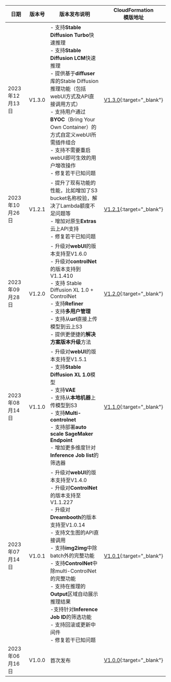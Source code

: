 | 日期       | 版本号 | 版本发布说明 | CloudFormation<br>模版地址
|-------------|--------|--------|--------|
| 2023年12月13日 | V1.3.0 | - 支持**Stable Diffusion Turbo**快速推理 <br> - 支持**Stable Diffusion LCM**快速推理 <br> - 提供基于**diffuser**库的Stable Diffusion推理功能（包括webUI方式及API直接调用方式）<br> - 支持用户通过**BYOC**（Bring Your Own Container）的方式自定义webUI所需插件组合<br> - 支持不需要重启webUI即可生效的用户增改操作 <br> - 修复若干已知问题   | [V1.3.0](https://aws-gcr-solutions.s3.amazonaws.com/stable-diffusion-aws-extension-github-mainline/v1.3.0/custom-domain/Stable-diffusion-aws-extension-middleware-stack.template.json){:target="_blank"}
| 2023年10月26日 | V1.2.1 | - 提升了现有功能的性能，比如增加了S3 bucket名称校验，解决了Lambda额度不足问题等 <br> - 增加对原生**Extras** 云上API支持 <br> - 修复若干已知问题   | [V1.2.1](https://aws-gcr-solutions.s3.amazonaws.com/stable-diffusion-aws-extension-github-mainline/v1.2.1/custom-domain/Stable-diffusion-aws-extension-middleware-stack.template.json){:target="_blank"}
| 2023年09月28日 | V1.2.0 | - 升级对**webUI**的版本支持至V1.6.0 <br> - 升级对**controlNet**的版本支持到V1.1.410  <br> - 支持 Stable Diffusion XL 1.0 + ControlNet  <br> - 支持**Refiner** <br> - 支持**多用户管理**  <br> - 支持从**url**直接上传模型到云上S3  <br> - 提供更便捷的**解决方案版本升级**方法  | [V1.2.0](https://aws-gcr-solutions.s3.amazonaws.com/stable-diffusion-aws-extension-github-mainline/v1.2.0/custom-domain/Stable-diffusion-aws-extension-middleware-stack.template.json){:target="_blank"}
| 2023年08月14日 | V1.1.0 | - 升级对**webUI**的版本支持至V1.5.1 <br> - 支持**Stable Diffusion XL 1.0**模型  <br> - 支持**VAE** <br> - 支持从**本地机器**上传模型到S3  <br> - 支持**Multi-controlnet**  <br> - 支持部署**auto scale SageMaker Endpoint**  <br> - 增加更多维度针对**Inference Job list**的筛选器 | [V1.1.0](https://aws-gcr-solutions.s3.amazonaws.com/stable-diffusion-aws-extension-github-mainline/v1.1.0/custom-domain/Stable-diffusion-aws-extension-middleware-stack.template.json){:target="_blank"}
| 2023年07月14日 | V1.0.1 | - 升级对**webUI**的版本支持至V1.4.0  <br> - 升级对**ControlNet**的版本支持至V1.1.227  <br> - 升级对**Dreambooth**的版本支持至V1.0.14  <br> - 支持文生图的API直接调用 <br> - 支持**img2img**中除batch外的完整功能  <br> - 支持**ControlNet**中除multi-ControlNet的完整功能<br> - 支持在推理的**Output**区域自动展示推理结果 <br> -支持针对**Inference Job ID**的筛选功能 <br> - 支持回滚或更新中间件 <br> - 修复若干已知问题 | [V1.0.1](https://aws-gcr-solutions.s3.amazonaws.com/stable-diffusion-aws-extension-github-mainline/v1.0.1/custom-domain/Stable-diffusion-aws-extension-middleware-stack.template.json){:target="_blank"}
| 2023年06月16日 | V1.0.0 | 首次发布   | [V1.0.0](https://aws-gcr-solutions.s3.amazonaws.com/stable-diffusion-aws-extension-github-mainline/v1.0.0/custom-domain/Stable-diffusion-aws-extension-middleware-stack.template.json){:target="_blank"}

